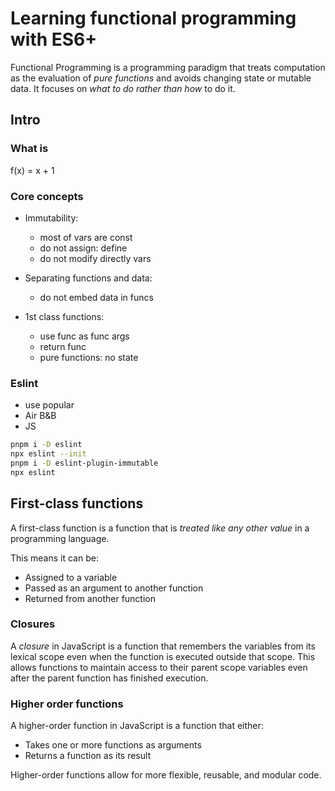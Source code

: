 # Learning functional programming with ES6+

Functional Programming is a programming paradigm that treats computation as the evaluation of *pure functions* and avoids changing state or mutable data. 
It focuses on *what to do rather than how* to do it.

## Intro

### What is

f(x) = x + 1

### Core concepts

- Immutability: 
  - most of vars are const
  - do not assign: define
  - do not modify directly vars   

- Separating functions and data:
  - do not embed data in funcs
  
- 1st class functions:
  - use func as func args
  - return func
  - pure functions: no state


### Eslint

- use popular
- Air B&B
- JS

```sh
pnpm i -D eslint
npx eslint --init
pnpm i -D eslint-plugin-immutable
npx eslint
```

## First-class functions

A first-class function is a function that is *treated like any other value* in a programming language. 

This means it can be:

- Assigned to a variable
- Passed as an argument to another function
- Returned from another function

### Closures

A *closure* in JavaScript is a function that remembers the variables from its lexical scope even when the function is executed outside that scope. 
This allows functions to maintain access to their parent scope variables even after the parent function has finished execution.

### Higher order functions

A higher-order function in JavaScript is a function that either:

- Takes one or more functions as arguments
- Returns a function as its result

Higher-order functions allow for more flexible, reusable, and modular code.